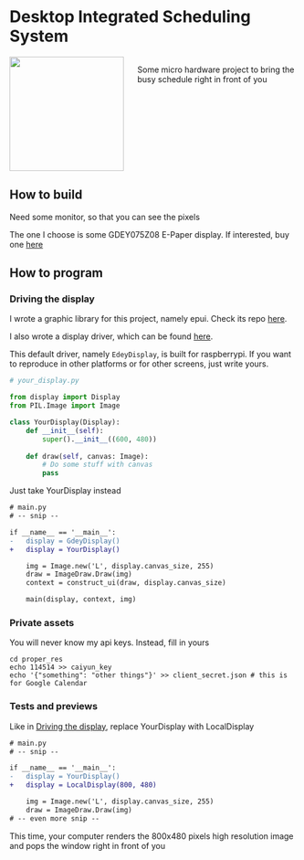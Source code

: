 # Desktop Integrated Scheduling System

<div style="display: flex">
<img src="https://zhufucdev.com/api/images/EJ1yzDqW65gFJ9fWHTGoC" 
    style="height: 200px; width: 200px; object-fit: cover; margin-right: 24px">

Some micro hardware project to bring the busy schedule
right in front of you
</div>




## How to build
Need some monitor, so that you can see the pixels

The one I choose is some GDEY075Z08 E-Paper display. If interested, buy one [here](https://www.good-display.com/product/394.html)

## How to program
### Driving the display
I wrote a graphic library for this project, namely epui. Check
its repo [here](https://github.com/zhufucdev/epui).

I also wrote a display driver, which can be found [here](https://github.com/zhufucdev/gdey075z08_driver).

This default driver, namely `EdeyDisplay`, is built for raspberrypi. 
If you want to reproduce in other platforms or for other screens,
just write yours.

```python
# your_display.py

from display import Display
from PIL.Image import Image

class YourDisplay(Display):
    def __init__(self):
        super().__init__((600, 480))
        
    def draw(self, canvas: Image):
        # Do some stuff with canvas
        pass
```

Just take YourDisplay instead
```diff
# main.py
# -- snip --

if __name__ == '__main__':
-   display = GdeyDisplay()
+   display = YourDisplay()

    img = Image.new('L', display.canvas_size, 255)
    draw = ImageDraw.Draw(img)
    context = construct_ui(draw, display.canvas_size)

    main(display, context, img)
```

### Private assets

You will never know my api keys. Instead, fill in yours
```shell
cd proper_res
echo 114514 >> caiyun_key
echo '{"something": "other things"}' >> client_secret.json # this is for Google Calendar
```

### Tests and previews

Like in [Driving the display](#driving-the-display), replace YourDisplay with LocalDisplay
```diff
# main.py
# -- snip --

if __name__ == '__main__':
-   display = YourDisplay()
+   display = LocalDisplay(800, 480)

    img = Image.new('L', display.canvas_size, 255)
    draw = ImageDraw.Draw(img)
# -- even more snip --
```

This time, your computer renders the 800x480 pixels high resolution image and pops the
window right in front of you

